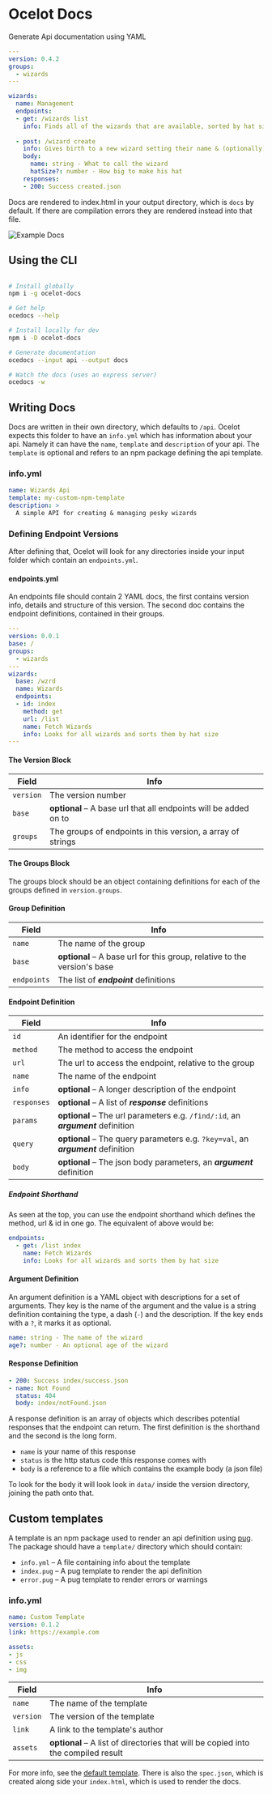 # Ocelot Docs

Generate Api documentation using YAML

```yaml
---
version: 0.4.2
groups:
  - wizards
---

wizards:
  name: Management
  endpoints:
  - get: /wizards list
    info: Finds all of the wizards that are available, sorted by hat size
    
  - post: /wizard create
    info: Gives birth to a new wizard setting their name & (optionally) hat size
    body:
      name: string - What to call the wizard
      hatSize?: number - How big to make his hat
    responses:
    - 200: Success created.json
```

Docs are rendered to index.html in your output directory, which is `docs` by default. If there are compilation errors they are rendered instead into that file.

![Example Docs](assets/screenshot.png)

## Using the CLI

```bash

# Install globally
npm i -g ocelot-docs

# Get help
ocedocs --help

# Install locally for dev
npm i -D ocelot-docs

# Generate documentation
ocedocs --input api --output docs

# Watch the docs (uses an express server)
ocedocs -w

```

## Writing Docs

Docs are written in their own directory, which defaults to `/api`. Ocelot expects this folder to have an `info.yml` which has information about your api. Namely it can have the `name`, `template` and `description` of your api. The `template` is optional and refers to an npm package defining the api template.

### info.yml

```yaml
name: Wizards Api
template: my-custom-npm-template
description: >
  A simple API for creating & managing pesky wizards
```

### Defining Endpoint Versions

After defining that, Ocelot will look for any directories inside your input folder which contain an `endpoints.yml`.

#### endpoints.yml

An endpoints file should contain 2 YAML docs, the first contains version info, details and structure of this version. The second doc contains the endpoint definitions, contained in their groups.

```yaml
---
version: 0.0.1
base: /
groups:
  - wizards
---
wizards:
  base: /wzrd
  name: Wizards
  endpoints:
  - id: index
    method: get
    url: /list
    name: Fetch Wizards
    info: Looks for all wizards and sorts them by hat size
---
```

#### The Version Block

| Field      | Info |
| ---------- | ---- |
| `version`  | The version number |
| `base`     | **optional** – A base url that all endpoints will be added on to |
| `groups`   | The groups of endpoints in this version, a array of strings |

#### The Groups Block

The groups block should be an object containing definitions for each of the groups defined in `version.groups`.

#### Group Definition

| Field       | Info |
| ----------- | ---- |
| `name`      | The name of the group |
| `base`      | **optional** – A base url for this group, relative to the version's base |
| `endpoints` | The list of ***endpoint*** definitions |
<!--  -->
#### Endpoint Definition

| Field       | Info |
| ----------- | ---- |
| `id`        | An identifier for the endpoint |
| `method`    | The method to access the endpoint |
| `url`       | The url to access the endpoint, relative to the group |
| `name`      | The name of the endpoint |
| `info`      | **optional** – A longer description of the endpoint |
| `responses` | **optional** – A list of ***response*** definitions |
| `params`    | **optional** – The url parameters e.g. `/find/:id`, an ***argument*** definition |
| `query`     | **optional** – The query parameters e.g. `?key=val`, an ***argument*** definition |
| `body`      | **optional** – The json body parameters, an ***argument*** definition |

##### Endpoint Shorthand

As seen at the top, you can use the endpoint shorthand which defines the method, url & id in one go. The equivalent of above would be:

``` yaml
endpoints:
  - get: /list index
    name: Fetch Wizards
    info: Looks for all wizards and sorts them by hat size
```

#### Argument Definition

An argument definition is a YAML object with descriptions for a set of arguments. They key is the name of the argument and the value is a string definition containing the type, a dash (`-`) and the description. If the key ends with a `?`, it marks it as optional.

```yaml
name: string - The name of the wizard
age?: number - An optional age of the wizard
```

#### Response Definition

```yaml
- 200: Success index/success.json
- name: Not Found
  status: 404
  body: index/notFound.json
```

A response definition is an array of objects which describes potential responses that the endpoint can return. The first definition is the shorthand and the second is the long form.

* `name` is your name of this response
* `status` is the http status code this response comes with
* `body` is a reference to a file which contains the example body (a json file)

To look for the body it will look look in `data/` inside the version directory, joining the path onto that.


## Custom templates

A template is an npm package used to render an api definition using [pug](https://pugjs.org/). The package should have a `template/` directory which should contain:

* `info.yml` – A file containing info about the template
* `index.pug` – A pug template to render the api definition
* `error.pug` – A pug template to render errors or warnings

### info.yml

```yaml
name: Custom Template
version: 0.1.2
link: https://example.com

assets:
- js
- css
- img
```

| Field     | Info |
| --------- | ---- |
| `name`    | The name of the template |
| `version` | The version of the template |
| `link`    | A link to the template's author |
| `assets`  | **optional** – A list of directories that will be copied into the compiled result |

For more info, see the [default template](https://github.com/robb-j/ocelot-template). There is also the `spec.json`, which is created along side your `index.html`, which is used to render the docs.
